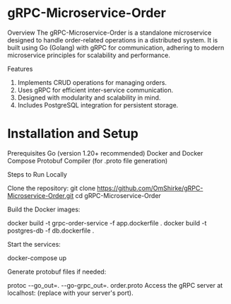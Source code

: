 # gRPC-Microservice-Order
Overview
The gRPC-Microservice-Order is a standalone microservice designed to handle order-related operations in a distributed system. It is built using Go (Golang) with gRPC for communication, adhering to modern microservice principles for scalability and performance.

Features
1. Implements CRUD operations for managing orders.
2. Uses gRPC for efficient inter-service communication.
3. Designed with modularity and scalability in mind.
4. Includes PostgreSQL integration for persistent storage.

# Installation and Setup

Prerequisites
Go (version 1.20+ recommended)
Docker and Docker Compose
Protobuf Compiler (for .proto file generation)


Steps to Run Locally

Clone the repository:
git clone https://github.com/OmShirke/gRPC-Microservice-Order.git
cd gRPC-Microservice-Order


Build the Docker images:

docker build -t grpc-order-service -f app.dockerfile .
docker build -t postgres-db -f db.dockerfile .


Start the services:

docker-compose up


Generate protobuf files if needed:

protoc --go_out=. --go-grpc_out=. order.proto
Access the gRPC server at localhost:<port> (replace <port> with your server's port).
